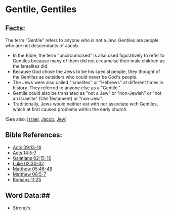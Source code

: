 # Gentile, Gentiles #

## Facts: ##

The term "Gentile" refers to anyone who is not a Jew. Gentiles are people who are not descendants of Jacob.

* In the Bible, the term "uncircumcised" is also used figuratively to refer to Gentiles because many of them did not circumcise their male children as the Israelites did.
* Because God chose the Jews to be his special people, they thought of the Gentiles as outsiders who could never be God's people.
* The Jews were also called "Israelites" or "Hebrews" at different times in history. They referred to anyone else as a "Gentile."
* Gentile could also be translated as "not a Jew" or "non-Jewish" or "not an Israelite" (Old Testament) or "non-Jew.".
* Traditionally, Jews would neither eat with nor associate with Gentiles, which at first caused problems within the early church.

(See also: [Israel](../other/israel.md), [Jacob](../other/jacob.md), [Jew](../other/jew.md))

## Bible References: ##

* [Acts 09:13-16](rc://en/tn/help/act/09/13)
* [Acts 14:5-7](rc://en/tn/help/act/14/05)
* [Galatians 02:15-16](rc://en/tn/help/gal/02/15)
* [Luke 02:30-32](rc://en/tn/help/luk/02/30)
* [Matthew 05:46-48](rc://en/tn/help/mat/05/46)
* [Matthew 06:5-7](rc://en/tn/help/mat/06/05)
* [Romans 11:25](rc://en/tn/help/rom/11/25)


## Word Data:##

* Strong's: 

